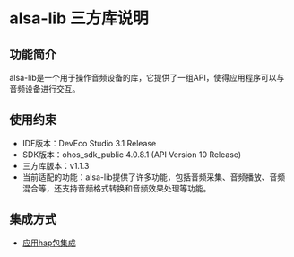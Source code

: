 # alsa-lib 三方库说明
## 功能简介
alsa-lib是一个用于操作音频设备的库，它提供了一组API，使得应用程序可以与音频设备进行交互。
## 使用约束
- IDE版本：DevEco Studio 3.1 Release
- SDK版本：ohos_sdk_public 4.0.8.1 (API Version 10 Release)
- 三方库版本：v1.1.3
- 当前适配的功能：alsa-lib提供了许多功能，包括音频采集、音频播放、音频混合等，还支持音频格式转换和音频效果处理等功能。
## 集成方式
+ [应用hap包集成](docs/hap_integrate.md)